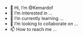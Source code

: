 - 👋 Hi, I’m @Kemardof
- 👀 I’m interested in ...
- 🌱 I’m currently learning ...
- 💞️ I’m looking to collaborate on ...
- 📫 How to reach me ...

<!---
Kemardof/Kemardof is a ✨ special ✨ repository because its `README.md` (this file) appears on your GitHub profile.
You can click the Preview link to take a look at your changes.
--->

